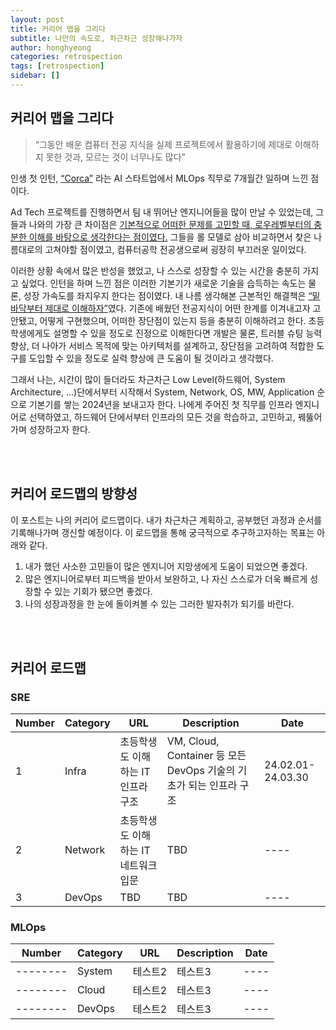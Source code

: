 ```yaml
---
layout: post
title: 커리어 맵을 그리다
subtitle: 나만의 속도로, 차근차근 성장해나가자
author: honghyeong
categories: retrospection
tags: [retrospection]
sidebar: []
---
```


## 커리어 맵을 그리다

> “그동안 배운 컴퓨터 전공 지식을 실제 프로젝트에서 활용하기에 제대로 이해하지 못한 것과, 모르는 것이 너무나도 많다”

인생 첫 인턴, <a href="https://www.corca.team/">“Corca”</a> 라는 AI 스타트업에서 MLOps 직무로 7개월간 일하며 느낀 점이다.

Ad Tech 프로젝트를 진행하면서 팀 내 뛰어난 엔지니어들을 많이 만날 수 있었는데, 그들과 나와의 가장 큰 차이점은 <U>기본적으로 어떠한 문제를 고민할 때, 로우레벨부터의 충분한 이해를 바탕으로 생각한다는 점이였다.</U>
그들을 롤 모델로 삼아 비교하면서 찾은 나름대로의 고쳐야할 점이였고, 컴퓨터공학 전공생으로써 굉장히 부끄러운 일이었다.

이러한 상황 속에서 많은 반성을 했었고, 나 스스로 성장할 수 있는 시간을 충분히 가지고 싶었다. 인턴을 하며 느낀 점은 이러한 기본기가 새로운 기술을 습득하는 속도는 물론, 성장 가속도를 좌지우지 한다는 점이였다. 내 나름 생각해본 근본적인 해결책은 <U>“밑바닥부터 제대로 이해하자”</U>였다. 기존에 배웠던 전공지식이 어떤 한계를 이겨내고자 고안됐고, 어떻게 구현했으며, 어떠한 장단점이 있는지 등을 충분히 이해하려고 한다. 초등학생에게도 설명할 수 있을 정도로 진정으로 이해한다면 개발은 물론, 트러블 슈팅 능력 향상, 더 나아가 서비스 목적에 맞는 아키텍처를 설계하고, 장단점을 고려하여 적합한 도구를 도입할 수 있을 정도로 실력 향상에 큰 도움이 될 것이라고 생각했다.

그래서 나는, 시간이 많이 들더라도 차근차근 Low Level(하드웨어, System Architecture, ...)단에서부터 시작해서 System, Network, OS, MW, Application 순으로 기본기를 쌓는 2024년을 보내고자 한다. 나에게 주어진 첫 직무를 인프라 엔지니어로 선택하였고, 하드웨어 단에서부터 인프라의 모든 것을 학습하고, 고민하고, 꿰뚫어가며 성장하고자 한다.

<br>
<br>

## 커리어 로드맵의 방향성

이 포스트는 나의 커리어 로드맵이다.
내가 차근차근 계획하고, 공부했던 과정과 순서를 기록해나가며 갱신할 예정이다.
이 로드맵을 통해 궁극적으로 추구하고자하는 목표는 아래와 같다.

1. 내가 했던 사소한 고민들이 많은 엔지니어 지망생에게 도움이 되었으면 좋겠다.
2. 많은 엔지니어로부터 피드백을 받아서 보완하고, 나 자신 스스로가 더욱 빠르게 성장할 수 있는 기회가 됐으면 좋겠다.
3. 나의 성장과정을 한 눈에 돌이켜볼 수 있는 그러한 발자취가 되기를 바란다.

<br>
<br>

## 커리어 로드맵

### SRE

| Number | Category | URL                                  | Description                                                        | Date              |
| ------ | -------- | ------------------------------------ | ------------------------------------------------------------------ | ----------------- |
| 1      | Infra    | 초등학생도 이해하는 IT 인프라 구조   | VM, Cloud, Container 등 모든 DevOps 기술의 기초가 되는 인프라 구조 | 24.02.01-24.03.30 |
| 2      | Network  | 초등학생도 이해하는 IT 네트워크 입문 | TBD                                                                | ----              |
| 3      | DevOps   | TBD                                  | TBD                                                                | ----              |

### MLOps

| Number   | Category | URL     | Description | Date |
| -------- | -------- | ------- | ----------- | ---- |
| -------- | System   | 테스트2 | 테스트3     | ---- |
| -------- | Cloud    | 테스트2 | 테스트3     | ---- |
| -------- | DevOps   | 테스트2 | 테스트3     | ---- |
